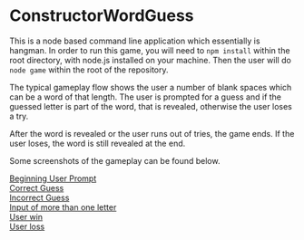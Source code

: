 # ConstructorWordGuess

This is a node based command line application which essentially is hangman. 
In order to run this game, you will need to `npm install` within the root directory, with node.js installed on your machine.
Then the user will do `node game` within the root of the repository.

The typical gameplay flow shows the user a number of blank spaces which can be a word of that length. The user is prompted for a guess
and if the guessed letter is part of the word, that is revealed, otherwise the user loses a try.

After the word is revealed or the user runs out of tries, the game ends. If the user loses, the word is still revealed at the end. 


Some screenshots of the gameplay can be found below.

[Beginning User Prompt](./assets/gamestart.png)  
[Correct Guess](./assets/correct.png)  
[Incorrect Guess](./assets/incorrect.png)  
[Input of more than one letter](./assets/morethanone.png)  
[User win](./assets/WIN.png)  
[User loss](./assets/loss.png)  